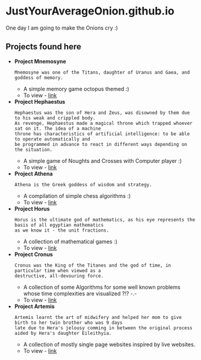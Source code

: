 # JustYourAverageOnion.github.io
One day I am going to make the Onions cry :)

## Projects found here
  - **Project Mnemosyne**
    ```
    Mnemosyne was one of the Titans, daughter of Uranus and Gaea, and goddess of memory.
    ```
    - A simple memory game octopus themed :)
    - To view - [link](https://justyouraverageonion.github.io/ProjectMnemosyne)
  - **Project Hephaestus**
    ```
    Hephaestus was the son of Hera and Zeus, was disowned by them due to his weak and crippled body. 
    As revenge, Hephaestus made a magical throne which trapped whoever sat on it. The idea of a machine 
    throne has characteristics of artificial intelligence: to be able to operate automatically and 
    be programmed in advance to react in different ways depending on the situation.
    ```
    - A simple game of Noughts and Crosses with Computer player :)
    - To view - [link](https://justyouraverageonion.github.io/ProjectHephaestus)
  - **Project Athena**
    ```
    Athena is the Greek goddess of wisdom and strategy.
    ```
    - A compilation of simple chess algorithms :)
    - To view - [link](https://justyouraverageonion.github.io/ProjectAthena)
  - **Project Horus**
    ```
    Horus is the ultimate god of mathematics, as his eye represents the basis of all egyptian mathematics 
    as we know it - the unit fractions. 
    ```
    - A collection of mathematical games :)
    - To view - [link](https://justyouraverageonion.github.io/ProjectHorus)
  - **Project Cronus**
    ```
    Cronus was the King of the Titanes and the god of time, in particular time when viewed as a 
    destructive, all-devouring force.
    ```
    - A collection of some Algorithms for some well known problems whose time complexities are visualized ?!? -.-
    - To view - [link](https://justyouraverageonion.github.io/ProjectCronus)
  - **Project Artemis**
    ```
    Artemis learnt the art of midwifery and helped her mom to give birth to her twin brother who was 9 days 
    late due to Hera's jelousy comming in between the original process aided by Hera's daughter Eileithyia.
    ```
    - A collection of mostly single page websites inspired by live websites.
    - To view - [link](https://justyouraverageonion.github.io/ProjectArtemis)
